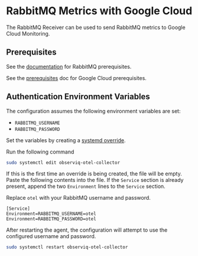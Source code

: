 # RabbitMQ Metrics with Google Cloud

The RabbitMQ Receiver can be used to send RabbitMQ metrics to Google Cloud Monitoring.

## Prerequisites

See the [documentation](https://github.com/observIQ/bindplane-agent/blob/main/docs/receivers.md) for RabbitMQ prerequisites.

See the [prerequisites](../README.md) doc for Google Cloud prerequisites.

## Authentication Environment Variables

The configuration assumes the following environment variables are set:
- `RABBITMQ_USERNAME`
- `RABBITMQ_PASSWORD`

Set the variables by creating a [systemd override](https://wiki.archlinux.org/title/systemd#Replacement_unit_files).

Run the following command
```bash
sudo systemctl edit observiq-otel-collector
```

If this is the first time an override is being created, the file will be empty. Paste the following contents into the file. If the `Service` section is already present, append the two `Environment` lines to the `Service` section.

Replace `otel` with your RabbitMQ username and password.
```
[Service]
Environment=RABBITMQ_USERNAME=otel
Environment=RABBITMQ_PASSWORD=otel
```

After restarting the agent, the configuration will attempt to use the configured username and password.

```bash
sudo systemctl restart observiq-otel-collector
```
